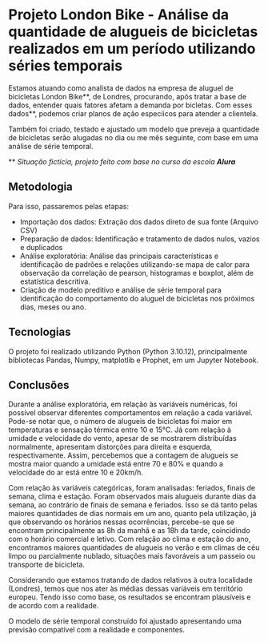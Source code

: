 # Projeto London Bike - Análise da quantidade de alugueis de bicicletas realizados em um período utilizando séries temporais


 Estamos atuando como analista de dados na empresa de aluguel de bicicletas London Bike**, de Londres, procurando, após tratar a base de dados, entender quais fatores afetam a demanda por bicletas. Com esses dados**, podemos criar planos de ação especíicos para atender a clientela. 

 Também foi criado, testado e ajustado um modelo que preveja a quantidade de bicicletas serão alugadas no dia ou me mês seguinte, com base em uma análise de série temporal.

 ** _Situação fictícia, projeto feito com base no curso da escola **Alura**_


 ## **Metodologia**

Para isso, passaremos pelas etapas:
 - Importação dos dados: Extração dos dados direto de sua fonte (Arquivo CSV)
 - Preparação de dados: Identificação e tratamento de dados nulos, vazios e duplicados
 - Análise exploratória: Análise das principais características e identificação de padrões e relações utilizando-se mapa de calor para observação da correlação de pearson, histogramas e boxplot, além de estatística descritiva.
 - Criação de modelo preditivo e análise de série temporal para identificação do comportamento do aluguel de bicicletas nos próximos dias, meses ou ano.


 ## **Tecnologias**

 O projeto foi realizado utilizando Python (Python 3.10.12), principalmente bibliotecas Pandas, Numpy, matplotlib e Prophet, em um Jupyter Notebook. 

 ## **Conclusões**

 Durante a análise exploratória, em relação às variáveis numéricas, foi possível observar diferentes comportamentos em relação a cada variável. Pode-se notar que, o número de alugueis de bicicletas foi maior em temperaturas e sensação térmica entre 10 e 15°C. Já com relação à umidade e velocidade do vento, apesar de se mostrarem distribuídas normalmente, apresentam distorções para direita e esquerda, respectivamente. Assim, percebemos que a contagem de alugueis se mostra maior quando a umidade está entre 70 e 80% e quando a velocidade do ar está entre 10 e 20km/h.

 Com relação às variáveis categóricas, foram analisadas: feriados, finais de semana, clima e estação. Foram observados mais alugueis durante dias da semana, ao contrário de finais de semana e feriados. Isso se dá tanto pelas maiores quantidades de dias normais em um ano, quanto pela utilização, já que observando os horários nessas ocorrências, percebe-se que se encontram principalmente as 8h da manhã e as 18h da tarde, coincidindo com o horário comercial e letivo. Com relação ao clima e estação do ano, encontramos maiores quantidades de alugueis no verão e em climas de céu limpo ou parcialmente nublado, situações mais favoráveis a um passeio ou transporte de bicicleta. 
 
 Considerando que estamos tratando de dados relativos à outra localidade (Londres), temos que nos ater às médias dessas variáveis em território europeu. Tendo isso como base, os resultados se encontram plausíveis e de acordo com a realidade.
 
 O modelo de série temporal construído foi ajustado apresentando uma previsão compatível com a realidade e componentes.

 
